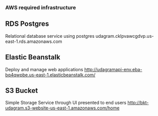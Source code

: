 ### AWS required infrastructure

## RDS Postgres

Relational database service using postgres
udagram.cklpvawcgdvp.us-east-1.rds.amazonaws.com

## Elastic Beanstalk

Deploy and manage web applications
http://udagramapi-env.eba-bq4qwpbe.us-east-1.elasticbeanstalk.com/

## S3 Bucket

Simple Storage Service through UI presented to end users
http://bkt-udagram.s3-website-us-east-1.amazonaws.com/home
